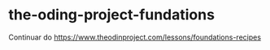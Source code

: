 # the-oding-project-fundations

Continuar do https://www.theodinproject.com/lessons/foundations-recipes